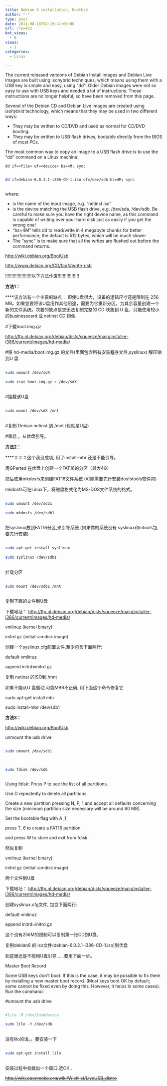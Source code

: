 ```yaml
---
title: Debian 6 installation, BootUsb
author: "-"
type: post
date: 2011-08-18T02:19:41+00:00
url: /?p=422
bot_views:
  - 6
views:
  - 1
categories:
  - Linux

---
```

The current released versions of Debian Install images and Debian Live images are built using isohybrid techniques, which means using them with a USB key is simple and easy, using "dd". Older Debian images were not so easy to use with USB keys and needed a lot of instructions. Those instructions are no longer helpful, so have been removed from this page.

Several of the Debian CD and Debian Live images are created using _isohybrid_ technology, which means that they may be used in two different ways:

  * They may be written to CD/DVD and used as normal for CD/DVD booting.
  * They may be written to USB flash drives, bootable directly from the BIOS of most PCs.

The most common way to copy an image to a USB flash drive is to use the <q>dd</q> command on a Linux machine:

`dd if=<file> of=<device> bs=4M; sync`

```bash
  
dd if=debian-6.0.2.1-i386-CD-1.iso of=/dev/sdb bs=4M; sync
  
```

where:

  * <file> is the name of the input image, e.g. <q>netinst.iso</q>
  * <device> is the device matching the USB flash drive, e.g. /dev/sda, /dev/sdb. Be careful to make sure you have the right device name, as this command is capable of writing over your hard disk just as easily if you get the wrong one!
  * <q>bs=4M</q> tells dd to read/write in 4 megabyte chunks for better performance; the default is 512 bytes, which will be much slower
  * The <q>sync</q> is to make sure that all the writes are flushed out before the command returns.

http://wiki.debian.org/BootUsb

http://www.debian.org/CD/faq/#write-usb

  !!!!!!!!!!!!!!!!!!!!!以下方法作废!!!!!!!!!!!!!!!!!

**方法1：**

****该方法有一个主要的缺点： 即使U盘很大，设备的逻辑尺寸还是限制在 256 MB。如果您要将该U盘用作其他用途，需要为它重新分区，为其余容量创建一个新的文件系统。次要的缺点是您无法复制完整的 CD 映象到 U 盘，只能使用较小的businesscard 或 netinst CD 镜像.

#下载boot.img.gz
  
http://ftp.nl.debian.org/debian/dists/squeeze/main/installer-i386/current/images/hd-media/

#将 hd-media/boot.img.gz 的文件(里面包含所有安装程序文件,syslinux) 解压缩到U 盘

```bash
  
sudo umount /dev/sdX
  
sudo zcat boot.img.gz > /dev/sdX
  
```

#挂载该U盘

```bash
  
sudo mount /dev/sdX /mnt
  
```

#复制 Debian netinst 到 /mnt (也就是U盘)

#重启 。从优盘引导。

**方法2：**

****＃＃＃这个我没成功, 用了install-mbr 还是不能引导。
  
用GParted 在优盘上创建一个FAT16的分区（最大4G）
  
然后使用mkdosfs来创建FAT16文件系统 (可能需要先行安装dosfstools软件包)
  
mkdosfs可在Linux下，将磁盘格式化为MS-DOS文件系统的格式。

```bash
  
sudo umount /dev/sdb1
  
sudo mkdosfs /dev/sdb1
  
```

把syslinux放到FAT16分区,来引导系统 (如果你的系统没有 syslinux和mtools包,要先行安装)

```bash
  
sudo apt-get install syslinux
  
sudo syslinux /dev/sdb1
  
```

挂载分区

```bash
  
sudo mount /dev/sdb1 /mnt
  
```

复制下面的文件到U盘
  
下载地址： http://ftp.nl.debian.org/debian/dists/squeeze/main/installer-i386/current/images/hd-media/
  
vmlinuz (kernel binary)
  
initrd.gz (initial ramdisk image)

创建一个syslinux.cfg配置文件,至少包含下面两行:

default vmlinuz
  
append initrd=initrd.gz

复制 netinst 的ISO到 /mnt

如果不能从U 盘启动,可能MBR不正确, 用下面这个命令修复它
  
sudo apt-get install mbr
  
sudo install-mbr /dev/sdb1

**方法3：**
  
http://wiki.debian.org/BootUsb

unmount the usb drive

```bash
  
sudo umount /dev/sdb1
  
```


```bash
  
sudo fdisk /dev/sdb
  
```

Using fdisk: Press P to see the list of all partitions.

Use D repeatedly to delete all partitions.

Create a new partition pressing N, P, 1 and accept all defaults concerning the size (minimum partition size necessary will be around 60 MB).

Set the bootable flag with A ,1

press T, 6 to create a FAT16 partition

and press W to store and exit from fdisk.

然后复制
  
vmlinuz (kernel binary)
  
initrd.gz (initial ramdisk image)
  
两个文件到U盘
  
下载地址： http://ftp.nl.debian.org/debian/dists/squeeze/main/installer-i386/current/images/hd-media/

创建syslinux.cfg文件, 包含下面两行:

default vmlinuz
  
append initrd=initrd.gz

这个没有256M的限制可以复制第一张CD到U盘。

复制debian6 的 iso文件(debian-6.0.2.1-i386-CD-1.iso)到优盘
  
到这里还是不能用U盘引导......要用下面一步。
  
Master Boot Record
  
Some USB keys don't boot. If this is the case, it may be possible to fix them by installing a new master boot record. (Most keys boot OK by default; some cannot be fixed even by doing this. However, it helps in some cases). Run the command:

#umount the usb drive

```bash
  
#lilo -M /dev/$usbdevice
  
sudo lilo -M /dev/sdb
  
```

没有lilo的话。。要安装一下

```bash
  
sudo apt-get install lilo
  
```

安装过程中会跳出一个窗口,选OK..

<del>http://wiki.openmoko.org/wiki/Wishlist/LiveUSB_distro</del>